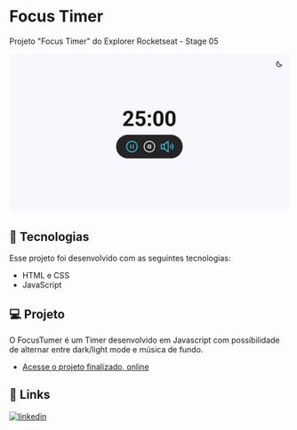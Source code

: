# Focus Timer

Projeto "Focus Timer" do Explorer Rocketseat - Stage 05

![Preview](./assets/preview.png)

## 🚀 Tecnologias

Esse projeto foi desenvolvido com as seguintes tecnologias:

- HTML e CSS
- JavaScript

## 💻 Projeto

O FocusTumer é um Timer desenvolvido em Javascript com possibilidade de alternar entre dark/light mode e música de fundo.

- [Acesse o projeto finalizado, online](https://brunobrsl.github.io/focus-timer)

## 🔗 Links
[![linkedin](https://img.shields.io/badge/linkedin-0A66C2?style=for-the-badge&logo=linkedin&logoColor=white)](https://www.linkedin.com/in/brunobrsl/)